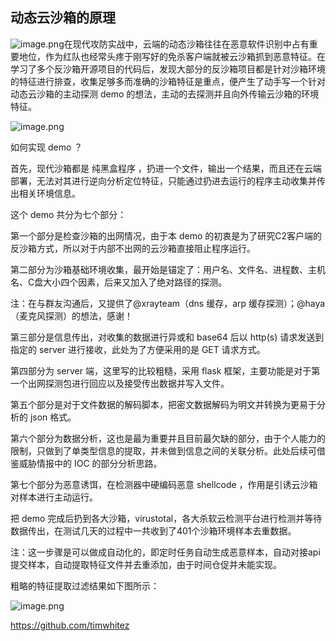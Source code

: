 ## 动态云沙箱的原理

![image.png](https://fynotefile.oss-cn-zhangjiakou.aliyuncs.com/fynote/fyfile/2446/1657076355048/a1ec07cdecf345b8b9436bc37e3fe054.png)在现代攻防实战中，云端的动态沙箱往往在恶意软件识别中占有重要地位，作为红队也经常头疼于刚写好的免杀客户端就被云沙箱抓到恶意特征。在学习了多个反沙箱开源项目的代码后，发现大部分的反沙箱项目都是针对沙箱环境的特征进行排查，收集足够多而准确的沙箱特征是重点，便产生了动手写一个针对动态云沙箱的主动探测 demo 的想法，主动的去探测并且向外传输云沙箱的环境特征。

![image.png](https://fynotefile.oss-cn-zhangjiakou.aliyuncs.com/fynote/fyfile/2446/1657076355048/69c943d723fc490ab5a91c9f22e02046.png)

如何实现 demo ？

首先，现代沙箱都是 纯黑盒程序 ，扔进一个文件，输出一个结果，而且还在云端部署，无法对其进行逆向分析定位特征，只能通过扔进去运行的程序主动收集并传出相关环境信息。

这个 demo 共分为七个部分：

第一个部分是检查沙箱的出网情况，由于本 demo 的初衷是为了研究C2客户端的反沙箱方式，所以对于内部不出网的云沙箱直接阻止程序运行。

第二部分为沙箱基础环境收集，最开始是锚定了：用户名、文件名、进程数、主机名、C盘大小四个因素，后来又加入了绝对路径的探测。

注：在与群友沟通后，又提供了@xrayteam（dns 缓存，arp 缓存探测）；@haya （麦克风探测）的想法，感谢！

第三部分是信息传出，对收集的数据进行异或和 base64 后以 http(s) 请求发送到指定的 server 进行接收，此处为了方便采用的是 GET 请求方式。

第四部分为 server 端，这里写的比较粗糙，采用 flask 框架，主要功能是对于第一个出网探测包进行回应以及接受传出数据并写入文件。

第五个部分是对于文件数据的解码脚本，把密文数据解码为明文并转换为更易于分析的 json 格式。

第六个部分为数据分析，这也是最为重要并且目前最欠缺的部分，由于个人能力的限制，只做到了单类型信息的提取，并未做到信息之间的关联分析。此处后续可借鉴威胁情报中的 IOC 的部分分析思路。

第七个部分为恶意诱饵，在检测器中硬编码恶意 shellcode ，作用是引诱云沙箱对样本进行主动运行。

把 demo 完成后扔到各大沙箱，virustotal，各大杀软云检测平台进行检测并等待数据传出，在测试几天的过程中一共收到了401个沙箱环境样本去重数据。

注：这一步骤是可以做成自动化的，即定时任务自动生成恶意样本，自动对接api提交样本，自动提取特征文件并去重添加，由于时间仓促并未能实现。

粗略的特征提取过滤结果如下图所示：

![image.png](https://fynotefile.oss-cn-zhangjiakou.aliyuncs.com/fynote/fyfile/2446/1657076355048/ee1b913e4b7f4efe95d7c5312d3a7051.png)

https://github.com/timwhitez
